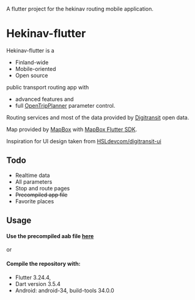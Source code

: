 A flutter project for the hekinav routing mobile application.
# Hekinav-flutter
Hekinav-flutter is a
- Finland-wide
- Mobile-oriented
- Open source

public transport routing app with
- advanced features and
- full [OpenTripPlanner](https://www.opentripplanner.org/) parameter control.

Routing services and most of the data provided by [Digitransit](https://digitransit.fi/en/developers/) open data. 

Map provided by [MapBox](https://www.mapbox.com/) with [MapBox Flutter SDK](https://docs.mapbox.com/flutter/).

Inspiration for UI design taken from [HSLdevcom/digitransit-ui](https://github.com/HSLdevcom/digitransit-ui)

## Todo
- Realtime data
- All parameters
- Stop and route pages
- ~~Precompiled app file~~
- Favorite places

## Usage
#### Use the precompiled aab file <a href="https://github.com/HekiNav/hekinav-flutter-app/releases/latest/download/app-release.aab" download>here</a>
or
#### Compile the repository with:
- Flutter 3.24.4,
- Dart version 3.5.4
- Android: android-34, build-tools 34.0.0
